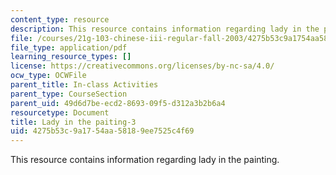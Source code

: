 ```yaml
---
content_type: resource
description: This resource contains information regarding lady in the painting.
file: /courses/21g-103-chinese-iii-regular-fall-2003/4275b53c9a1754aa58189ee7525c4f69_MIT21G_103F03_painting3.pdf
file_type: application/pdf
learning_resource_types: []
license: https://creativecommons.org/licenses/by-nc-sa/4.0/
ocw_type: OCWFile
parent_title: In-class Activities
parent_type: CourseSection
parent_uid: 49d6d7be-ecd2-8693-09f5-d312a3b2b6a4
resourcetype: Document
title: Lady in the paiting-3
uid: 4275b53c-9a17-54aa-5818-9ee7525c4f69
---
```

This resource contains information regarding lady in the painting.